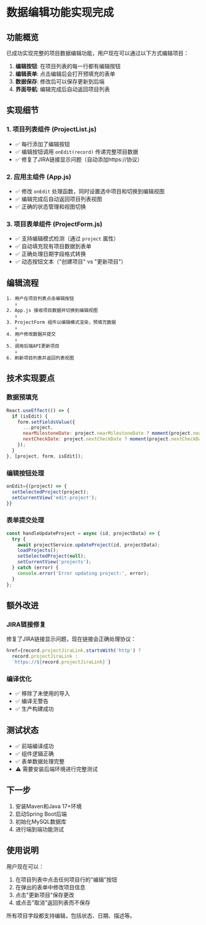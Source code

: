 # 数据编辑功能实现完成

## 功能概览

已成功实现完整的项目数据编辑功能，用户现在可以通过以下方式编辑项目：

1. **编辑按钮**: 在项目列表的每一行都有编辑按钮
2. **编辑表单**: 点击编辑后会打开预填充的表单
3. **数据保存**: 修改后可以保存更新到后端
4. **界面导航**: 编辑完成后自动返回项目列表

## 实现细节

### 1. 项目列表组件 (ProjectList.js)
- ✅ 每行添加了编辑按钮
- ✅ 编辑按钮调用 `onEdit(record)` 传递完整项目数据
- ✅ 修复了JIRA链接显示问题（自动添加https://协议）

### 2. 应用主组件 (App.js)
- ✅ 修改 `onEdit` 处理函数，同时设置选中项目和切换到编辑视图
- ✅ 编辑完成后自动返回项目列表视图
- ✅ 正确的状态管理和视图切换

### 3. 项目表单组件 (ProjectForm.js)
- ✅ 支持编辑模式检测（通过 `project` 属性）
- ✅ 自动填充现有项目数据到表单
- ✅ 正确处理日期字段格式转换
- ✅ 动态按钮文本（"创建项目" vs "更新项目"）

## 编辑流程

```
1. 用户在项目列表点击编辑按钮
   ↓
2. App.js 接收项目数据并切换到编辑视图
   ↓
3. ProjectForm 组件以编辑模式渲染，预填充数据
   ↓
4. 用户修改数据并提交
   ↓
5. 调用后端API更新项目
   ↓
6. 刷新项目列表并返回列表视图
```

## 技术实现要点

### 数据预填充
```javascript
React.useEffect(() => {
  if (isEdit) {
    form.setFieldsValue({
      ...project,
      nearMilestoneDate: project.nearMilestoneDate ? moment(project.nearMilestoneDate) : null,
      nextCheckDate: project.nextCheckDate ? moment(project.nextCheckDate) : null,
    });
  }
}, [project, form, isEdit]);
```

### 编辑按钮处理
```javascript
onEdit={(project) => {
  setSelectedProject(project);
  setCurrentView('edit-project');
}}
```

### 表单提交处理
```javascript
const handleUpdateProject = async (id, projectData) => {
  try {
    await projectService.updateProject(id, projectData);
    loadProjects();
    setSelectedProject(null);
    setCurrentView('projects');
  } catch (error) {
    console.error('Error updating project:', error);
  }
};
```

## 额外改进

### JIRA链接修复
修复了JIRA链接显示问题，现在链接会正确处理协议：
```javascript
href={record.projectJiraLink.startsWith('http') ? 
  record.projectJiraLink : 
  `https://${record.projectJiraLink}`}
```

### 编译优化
- ✅ 移除了未使用的导入
- ✅ 编译无警告
- ✅ 生产构建成功

## 测试状态

- ✅ 前端编译成功
- ✅ 组件逻辑正确
- ✅ 表单数据处理完整
- ⚠️ 需要安装后端环境进行完整测试

## 下一步

1. 安装Maven和Java 17+环境
2. 启动Spring Boot后端
3. 初始化MySQL数据库
4. 进行端到端功能测试

## 使用说明

用户现在可以：
1. 在项目列表中点击任何项目行的"编辑"按钮
2. 在弹出的表单中修改项目信息
3. 点击"更新项目"保存更改
4. 或点击"取消"返回列表而不保存

所有项目字段都支持编辑，包括状态、日期、描述等。
